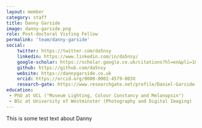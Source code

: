 ```yaml
---
layout: member
category: staff
title: Danny Garside
image: danny-garside.png
role: Post-doctoral Visting Fellow
permalink: 'team/danny-garside'
social:
    twitter: https://twitter.com/da5nsy
    linkedin: https://www.linkedin.com/in/da5nsy/
    google-scholar: https://scholar.google.co.uk/citations?hl=en&pli=1&user=6I_zDKUAAAAJ
    github: https://github.com/da5nsy
    website: https://dannygarside.co.uk
    orcid: https://orcid.org/0000-0002-4579-003X
    research-gate: https://www.researchgate.net/profile/Daniel-Garside-2
education:
 - PhD at UCL ("Museum Lighting, Colour Constancy and Melanopsin")
 - BSc at University of Westminster (Photography and Digital Imaging)
---
```


This is some test text about Danny
